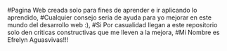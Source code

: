 #Pagina Web creada solo para fines de aprender e ir aplicando lo aprendido,
#Cualquier consejo seria de ayuda para yo mejorar en este mundo del desarrollo web :),
#Si Por casualidad llegan a este repositorio solo den criticas constructivas que me lleven a la mejora,
#Mi Nombre es Efrelyn Aguasvivas!!!
